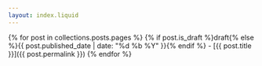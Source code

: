 ```yaml
---
layout: index.liquid
---
```


{% for post in collections.posts.pages %}
<span class="date">{% if post.is_draft %}draft{% else %}{{ post.published_date | date: "%d %b %Y" }}{% endif %}</span><span class="sep"> - </span>[{{ post.title }}]({{ post.permalink }})
{% endfor %}
